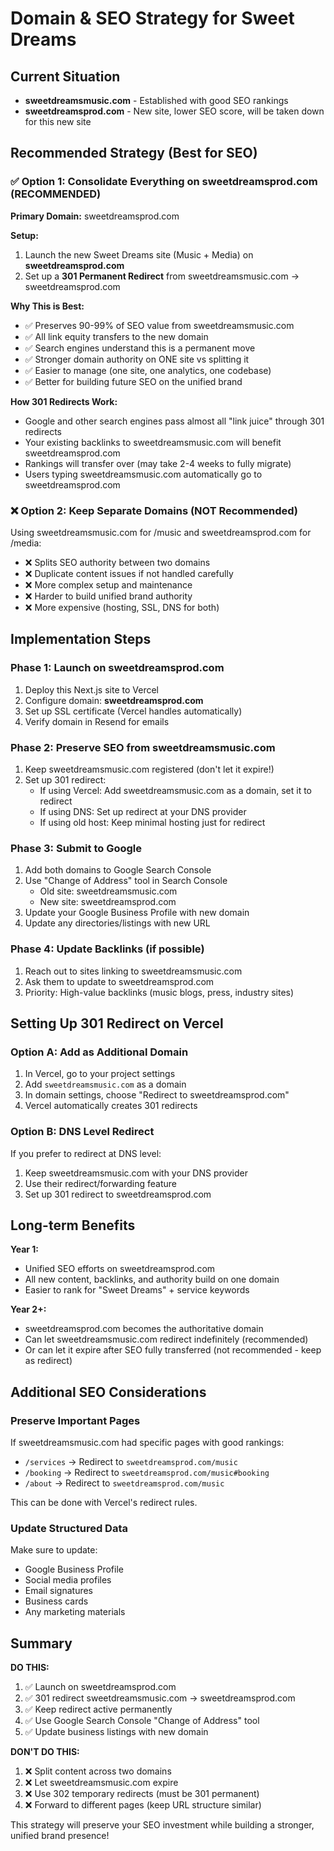 # Domain & SEO Strategy for Sweet Dreams

## Current Situation
- **sweetdreamsmusic.com** - Established with good SEO rankings
- **sweetdreamsprod.com** - New site, lower SEO score, will be taken down for this new site

## Recommended Strategy (Best for SEO)

### ✅ Option 1: Consolidate Everything on sweetdreamsprod.com (RECOMMENDED)

**Primary Domain:** sweetdreamsprod.com

**Setup:**
1. Launch the new Sweet Dreams site (Music + Media) on **sweetdreamsprod.com**
2. Set up a **301 Permanent Redirect** from sweetdreamsmusic.com → sweetdreamsprod.com

**Why This is Best:**
- ✅ Preserves 90-99% of SEO value from sweetdreamsmusic.com
- ✅ All link equity transfers to the new domain
- ✅ Search engines understand this is a permanent move
- ✅ Stronger domain authority on ONE site vs splitting it
- ✅ Easier to manage (one site, one analytics, one codebase)
- ✅ Better for building future SEO on the unified brand

**How 301 Redirects Work:**
- Google and other search engines pass almost all "link juice" through 301 redirects
- Your existing backlinks to sweetdreamsmusic.com will benefit sweetdreamsprod.com
- Rankings will transfer over (may take 2-4 weeks to fully migrate)
- Users typing sweetdreamsmusic.com automatically go to sweetdreamsprod.com

### ❌ Option 2: Keep Separate Domains (NOT Recommended)

Using sweetdreamsmusic.com for /music and sweetdreamsprod.com for /media:
- ❌ Splits SEO authority between two domains
- ❌ Duplicate content issues if not handled carefully
- ❌ More complex setup and maintenance
- ❌ Harder to build unified brand authority
- ❌ More expensive (hosting, SSL, DNS for both)

## Implementation Steps

### Phase 1: Launch on sweetdreamsprod.com
1. Deploy this Next.js site to Vercel
2. Configure domain: **sweetdreamsprod.com**
3. Set up SSL certificate (Vercel handles automatically)
4. Verify domain in Resend for emails

### Phase 2: Preserve SEO from sweetdreamsmusic.com
1. Keep sweetdreamsmusic.com registered (don't let it expire!)
2. Set up 301 redirect:
   - If using Vercel: Add sweetdreamsmusic.com as a domain, set it to redirect
   - If using DNS: Set up redirect at your DNS provider
   - If using old host: Keep minimal hosting just for redirect

### Phase 3: Submit to Google
1. Add both domains to Google Search Console
2. Use "Change of Address" tool in Search Console
   - Old site: sweetdreamsmusic.com
   - New site: sweetdreamsprod.com
3. Update your Google Business Profile with new domain
4. Update any directories/listings with new URL

### Phase 4: Update Backlinks (if possible)
1. Reach out to sites linking to sweetdreamsmusic.com
2. Ask them to update to sweetdreamsprod.com
3. Priority: High-value backlinks (music blogs, press, industry sites)

## Setting Up 301 Redirect on Vercel

### Option A: Add as Additional Domain
1. In Vercel, go to your project settings
2. Add `sweetdreamsmusic.com` as a domain
3. In domain settings, choose "Redirect to sweetdreamsprod.com"
4. Vercel automatically creates 301 redirects

### Option B: DNS Level Redirect
If you prefer to redirect at DNS level:
1. Keep sweetdreamsmusic.com with your DNS provider
2. Use their redirect/forwarding feature
3. Set up 301 redirect to sweetdreamsprod.com

## Long-term Benefits

**Year 1:**
- Unified SEO efforts on sweetdreamsprod.com
- All new content, backlinks, and authority build on one domain
- Easier to rank for "Sweet Dreams" + service keywords

**Year 2+:**
- sweetdreamsprod.com becomes the authoritative domain
- Can let sweetdreamsmusic.com redirect indefinitely (recommended)
- Or can let it expire after SEO fully transferred (not recommended - keep as redirect)

## Additional SEO Considerations

### Preserve Important Pages
If sweetdreamsmusic.com had specific pages with good rankings:
- `/services` → Redirect to `sweetdreamsprod.com/music`
- `/booking` → Redirect to `sweetdreamsprod.com/music#booking`
- `/about` → Redirect to `sweetdreamsprod.com/music`

This can be done with Vercel's redirect rules.

### Update Structured Data
Make sure to update:
- Google Business Profile
- Social media profiles
- Email signatures
- Business cards
- Any marketing materials

## Summary

**DO THIS:**
1. ✅ Launch on sweetdreamsprod.com
2. ✅ 301 redirect sweetdreamsmusic.com → sweetdreamsprod.com
3. ✅ Keep redirect active permanently
4. ✅ Use Google Search Console "Change of Address" tool
5. ✅ Update business listings with new domain

**DON'T DO THIS:**
1. ❌ Split content across two domains
2. ❌ Let sweetdreamsmusic.com expire
3. ❌ Use 302 temporary redirects (must be 301 permanent)
4. ❌ Forward to different pages (keep URL structure similar)

This strategy will preserve your SEO investment while building a stronger, unified brand presence!

